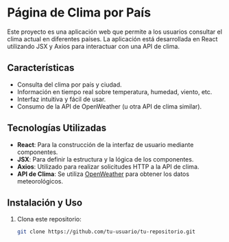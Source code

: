 # Página de Clima por País

Este proyecto es una aplicación web que permite a los usuarios consultar el clima actual en diferentes países. La aplicación está desarrollada en React utilizando JSX y Axios para interactuar con una API de clima.

## Características

- Consulta del clima por país y ciudad.
- Información en tiempo real sobre temperatura, humedad, viento, etc.
- Interfaz intuitiva y fácil de usar.
- Consumo de la API de OpenWeather (u otra API de clima similar).

## Tecnologías Utilizadas

- **React**: Para la construcción de la interfaz de usuario mediante componentes.
- **JSX**: Para definir la estructura y la lógica de los componentes.
- **Axios**: Utilizado para realizar solicitudes HTTP a la API de clima.
- **API de Clima**: Se utiliza [OpenWeather](https://openweathermap.org/) para obtener los datos meteorológicos.

## Instalación y Uso

1. Clona este repositorio:
   ```bash
   git clone https://github.com/tu-usuario/tu-repositorio.git
